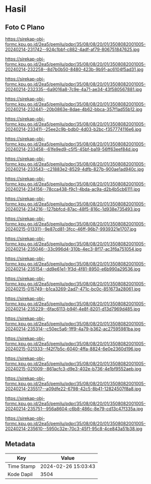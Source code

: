 # Hasil

## Foto C Plano

https://sirekap-obj-formc.kpu.go.id/2ea5/pemilu/pdpr/35/08/08/20/01/3508082001005-20240214-231742--924c1bbf-c882-4adf-af79-806751847625.jpg

https://sirekap-obj-formc.kpu.go.id/2ea5/pemilu/pdpr/35/08/08/20/01/3508082001005-20240214-232258--8d7b0b50-8480-423b-9b91-ac6104f5ad31.jpg

https://sirekap-obj-formc.kpu.go.id/2ea5/pemilu/pdpr/35/08/08/20/01/3508082001005-20240214-232335--6a9016a8-7c9e-4a71-ae34-43f580567881.jpg

https://sirekap-obj-formc.kpu.go.id/2ea5/pemilu/pdpr/35/08/08/20/01/3508082001005-20240214-232441--20b0863e-8dae-4b62-bbca-357f1ad55b12.jpg

https://sirekap-obj-formc.kpu.go.id/2ea5/pemilu/pdpr/35/08/08/20/01/3508082001005-20240214-233411--25ee2c9b-bdb0-4d03-b2bc-f357774116e6.jpg

https://sirekap-obj-formc.kpu.go.id/2ea5/pemilu/pdpr/35/08/08/20/01/3508082001005-20240214-233458--61fe9ed9-c5f5-45bf-ba19-56ff63eef84d.jpg

https://sirekap-obj-formc.kpu.go.id/2ea5/pemilu/pdpr/35/08/08/20/01/3508082001005-20240214-233543--c21883e2-8529-4dfb-827b-900ae1ad940c.jpg

https://sirekap-obj-formc.kpu.go.id/2ea5/pemilu/pdpr/35/08/08/20/01/3508082001005-20240214-234156--78cca438-f9c1-4bda-ac9a-d2b4b5cb6111.jpg

https://sirekap-obj-formc.kpu.go.id/2ea5/pemilu/pdpr/35/08/08/20/01/3508082001005-20240214-234216--127bbfcd-87ac-48f5-816c-1d938e735493.jpg

https://sirekap-obj-formc.kpu.go.id/2ea5/pemilu/pdpr/35/08/08/20/01/3508082001005-20240215-013311--9e87cd81-3fcc-46ff-96b7-9939321e1707.jpg

https://sirekap-obj-formc.kpu.go.id/2ea5/pemilu/pdpr/35/08/08/20/01/3508082001005-20240214-235046--33c996d4-310b-4ec3-8f17-ac3f6a751054.jpg

https://sirekap-obj-formc.kpu.go.id/2ea5/pemilu/pdpr/35/08/08/20/01/3508082001005-20240214-235154--dd9e61e1-1f3d-4f81-8950-e6b990a29536.jpg

https://sirekap-obj-formc.kpu.go.id/2ea5/pemilu/pdpr/35/08/08/20/01/3508082001005-20240215-015749--b1ca3269-2ad7-471c-bc0c-851673a28061.jpg

https://sirekap-obj-formc.kpu.go.id/2ea5/pemilu/pdpr/35/08/08/20/01/3508082001005-20240214-235229--6fac6113-b94f-4e8f-8201-d13d7969d485.jpg

https://sirekap-obj-formc.kpu.go.id/2ea5/pemilu/pdpr/35/08/08/20/01/3508082001005-20240214-235314--c50ec5a6-1ff9-4a79-b362-ac27595981ba.jpg

https://sirekap-obj-formc.kpu.go.id/2ea5/pemilu/pdpr/35/08/08/20/01/3508082001005-20240215-021333--f42f7b5c-6040-4ffa-8824-6e0e2360d196.jpg

https://sirekap-obj-formc.kpu.go.id/2ea5/pemilu/pdpr/35/08/08/20/01/3508082001005-20240215-021009--861acfc3-d9e3-402e-b736-4e1bf9552aeb.jpg

https://sirekap-obj-formc.kpu.go.id/2ea5/pemilu/pdpr/35/08/08/20/01/3508082001005-20240214-235517--a09dfe22-6798-42c5-8b41-12824507f8a8.jpg

https://sirekap-obj-formc.kpu.go.id/2ea5/pemilu/pdpr/35/08/08/20/01/3508082001005-20240214-235751--956a8604-c6b8-486c-8e79-cd13c47f335a.jpg

https://sirekap-obj-formc.kpu.go.id/2ea5/pemilu/pdpr/35/08/08/20/01/3508082001005-20240214-235610--5950c32e-70c3-45f1-95c8-4ce843a51b38.jpg


## Metadata

| Key        | Value               |
| ---------- | ------------------- |
| Time Stamp | 2024-02-26 15:03:43 |
| Kode Dapil | 3504                |



